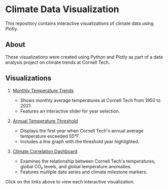 # Climate Data Visualization

This repository contains interactive visualizations of climate data using Plotly.

## About

These visualizations were created using Python and Plotly as part of a data analysis project on climate trends at Cornell Tech.

## Visualizations

1. [Monthly Temperature Trends](monthly_temperature_trends.html)
   - Shows monthly average temperatures at Cornell Tech from 1950 to 2021.
   - Features an interactive slider for year selection.

2. [Annual Temperature Threshold](annual_temperature_threshold.html)
   - Displays the first year when Cornell Tech's annual average temperature exceeded 55°F.
   - Includes a line graph with the threshold year highlighted.

3. [Climate Correlation Dashboard](climate_correlation_dashboard.html)
   - Examines the relationship between Cornell Tech's temperatures, global CO₂ levels, and global temperature anomalies.
   - Features multiple data series and climate milestone markers.

Click on the links above to view each interactive visualization.

